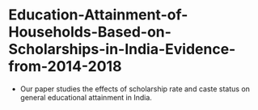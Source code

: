 # Education-Attainment-of-Households-Based-on-Scholarships-in-India-Evidence-from-2014-2018
- Our paper studies the effects of scholarship rate and caste status on general educational attainment in India.
